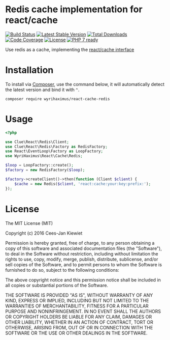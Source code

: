 # Redis cache implementation for react/cache

[![Build Status](https://travis-ci.org/WyriHaximus/reactphp-cache-redis.svg?branch=master)](https://travis-ci.org/WyriHaximus/reactphp-cache-redis)
[![Latest Stable Version](https://poser.pugx.org/WyriHaximus/react-cache-redis/v/stable.png)](https://packagist.org/packages/WyriHaximus/react-cache-redis)
[![Total Downloads](https://poser.pugx.org/WyriHaximus/react-cache-redis/downloads.png)](https://packagist.org/packages/WyriHaximus/react-cache-redis)
[![Code Coverage](https://scrutinizer-ci.com/g/WyriHaximus/reactphp-cache-redis/badges/coverage.png?b=master)](https://scrutinizer-ci.com/g/WyriHaximus/reactphp-cache-redis/?branch=master)
[![License](https://poser.pugx.org/WyriHaximus/react-cache-redis/license.png)](https://packagist.org/packages/WyriHaximus/react-cache-redis)
[![PHP 7 ready](http://php7ready.timesplinter.ch/WyriHaximus/reactphp-cache-redis/badge.svg)](https://travis-ci.org/WyriHaximus/reactphp-cache-redis)

Use redis as a cache, implementing the [react/cache interface](https://github.com/reactphp/cache)

# Installation

To install via [Composer](http://getcomposer.org/), use the command below, it will automatically detect the latest version and bind it with `^`.

```
composer require wyrihaximus/react-cache-redis 
```

# Usage

```php
<?php

use Clue\React\Redis\Client;
use Clue\React\Redis\Factory as RedisFactory;
use React\EventLoop\Factory as LoopFactory;
use WyriHaximus\React\Cache\Redis;

$loop = LoopFactory::create();
$factory = new RedisFactory($loop);

$factory->createClient()->then(function (Client $client) {
    $cache = new Redis($client, 'react:cache:your:key:prefix:');
});
```

# License

The MIT License (MIT)

Copyright (c) 2016 Cees-Jan Kiewiet

Permission is hereby granted, free of charge, to any person obtaining a copy
of this software and associated documentation files (the "Software"), to deal
in the Software without restriction, including without limitation the rights
to use, copy, modify, merge, publish, distribute, sublicense, and/or sell
copies of the Software, and to permit persons to whom the Software is
furnished to do so, subject to the following conditions:

The above copyright notice and this permission notice shall be included in all
copies or substantial portions of the Software.

THE SOFTWARE IS PROVIDED "AS IS", WITHOUT WARRANTY OF ANY KIND, EXPRESS OR
IMPLIED, INCLUDING BUT NOT LIMITED TO THE WARRANTIES OF MERCHANTABILITY,
FITNESS FOR A PARTICULAR PURPOSE AND NONINFRINGEMENT. IN NO EVENT SHALL THE
AUTHORS OR COPYRIGHT HOLDERS BE LIABLE FOR ANY CLAIM, DAMAGES OR OTHER
LIABILITY, WHETHER IN AN ACTION OF CONTRACT, TORT OR OTHERWISE, ARISING FROM,
OUT OF OR IN CONNECTION WITH THE SOFTWARE OR THE USE OR OTHER DEALINGS IN THE
SOFTWARE.
